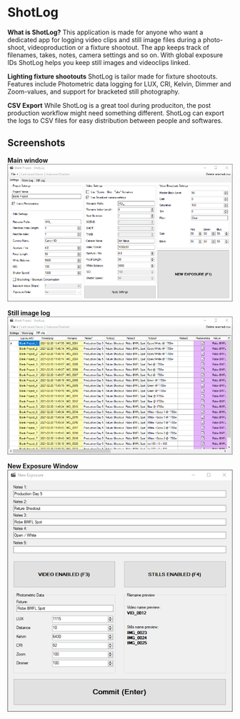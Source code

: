 # ShotLog
**What is ShotLog?**
This application is made for anyone who want a dedicated app for logging video clips and still image files during a photo-shoot, videoproduction or a fixture shootout.
The app keeps track of filenames, takes, notes, camera settings and so on.
With global exposure IDs ShotLog helps you keep still images and videoclips linked.

**Lighting fixture shootouts**
ShotLog is tailor made for fixture shootouts. Features include Photometric data logging for LUX, CRI, Kelvin, Dimmer and Zoom-values, and support for bracketed still photography.

**CSV Export**
While ShotLog is a great tool during produciton, the post production workflow might need something different. ShotLog can export the logs to CSV files for easy distribution between people and softwares.

## Screenshots
**Main window**<br>
![Main window](screenshots/shotlog_screenshot_mainwindow.png)

**Still image log**<br>
![Still image log](screenshots/shotlog_screenshot_stilllog.png)

**New Exposure Window**<br>
![Transmitter](screenshots/shotlog_screenshot_newexposure.png)
